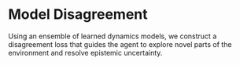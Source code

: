 # Model Disagreement

Using an ensemble of learned dynamics models, we construct a disagreement loss that guides the agent to explore novel parts of the environment and resolve epistemic uncertainty.